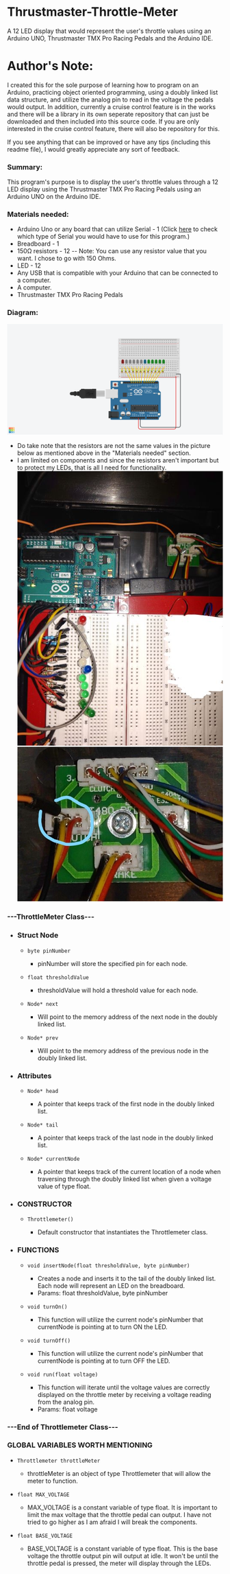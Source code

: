 # Thrustmaster-Throttle-Meter
A 12 LED display that would represent the user's throttle values using an Arduino UNO, Thrustmaster TMX Pro Racing Pedals and the Arduino IDE.

# Author's Note:
I created this for the sole purpose of learning how to program on an Arduino, practicing object oriented programming, using a doubly linked list data structure, and utilize the analog pin to read in the voltage the pedals would output. In addition, currently a cruise control feature is in the works and there will be a library in its own seperate repository that can just be downloaded and then included into this source code. If you are only interested in the cruise control feature, there will also be repository for this.

If you see anything that can be improved or have any tips (including this readme file), I would greatly appreciate any sort of feedback.

### Summary:
This program's purpose is to display the user's throttle values through a 12 LED display using the Thrustmaster TMX Pro Racing Pedals using an Arduino UNO on the Arduino IDE.


### Materials needed:
- Arduino Uno or any board that can utilize Serial - 1 (Click [here](https://www.arduino.cc/reference/en/language/functions/communication/serial/) to check which type of Serial you would have to use for this program.)
- Breadboard - 1
- 150Ω resistors - 12 -- Note: You can use any resistor value that you want. I chose to go with 150 Ohms. 
- LED - 12
- Any USB that is compatible with your Arduino that can be connected to a computer.
- A computer.
- Thrustmaster TMX Pro Racing Pedals
### Diagram:
![here](https://github.com/VueChu/BrainMeter/blob/main/BrainMeter%20Diagram.png)
- Do take note that the resistors are not the same values in the picture below as mentioned above in the "Materials needed" section.
- I am limited on components and since the resistors aren't important but to protect my LEDs, that is all I need for functionality.
![here](https://github.com/VueChu/Thrustmaster-Throttle-Meter/blob/main/Meter%20Configuration.jpg)
![here](https://github.com/VueChu/Thrustmaster-Throttle-Meter/blob/main/Pedal%20Chip%20Config..jpg)
### ---ThrottleMeter Class---
- ### Struct Node
	- ```byte pinNumber```
      - pinNumber will store the specified pin for each node.

	- ```float thresholdValue```
		- thresholdValue will hold a threshold value for each node.

	- ```Node* next```
		- Will point to the memory address of the next node in the doubly linked list.
		
	- ```Node* prev```
		- Will point to the memory address of the previous node in the doubly linked list.
		
- ### Attributes
	- ```Node* head```
		- A pointer that keeps track of the first node in the doubly linked list.
		
	- ```Node* tail```
		- A pointer that keeps track of the last node in the doubly linked list.
		
	- ```Node* currentNode```
		- A pointer that keeps track of the current location of a node when traversing through the doubly linked list when given a voltage value of type float.
		
-	### CONSTRUCTOR
    - ```Throttlemeter()```
    
      - Default constructor that instantiates the Throttlemeter class.

- ### FUNCTIONS
  - ```void insertNode(float thresholdValue, byte pinNumber)```

    - Creates a node and inserts it to the tail of the doubly linked list. Each node will represent an LED on the breadboard.
	- Params: float thresholdValue, byte pinNumber
	
  - ```void turnOn()```
  
    - This function will utilize the current node's pinNumber that currentNode is pointing at to turn ON the LED.

  - ```void turnOff()```
  
    - This function will utilize the current node's pinNumber that currentNode is pointing at to turn OFF the LED.
  
  - ```void run(float voltage)```
  
    - This function will iterate until the voltage values are correctly displayed on the throttle meter by receiving a voltage reading from the analog pin.
	- Params: float voltage

### ---End of Throttlemeter Class---
### GLOBAL VARIABLES WORTH MENTIONING

- ```Throttlemeter throttleMeter```

  - throttleMeter is an object of type Throttlemeter that will allow the meter to function.

- ```float MAX_VOLTAGE ```

  - MAX_VOLTAGE is a constant variable of type float. It is important to limit the max voltage that the throttle pedal can  output. I have not tried to go higher as I am afraid I will break the components. 

- ```float BASE_VOLTAGE```

  - BASE_VOLTAGE is a constant variable of type float. This is the base voltage the throttle output pin will output at idle. It won't be until the throttle pedal is pressed, the meter will display through the LEDs.  
